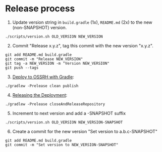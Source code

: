 # Release process

1. Update version string in `build.gradle` (1x), `README.md` (2x) to the new (non-SNAPSHOT) version.

```
./scripts/version.sh OLD_VERSION NEW_VERSION
```

2. Commit "Release x.y.z", tag this commit with the new version "x.y.z".

```
git add README.md build.gradle
git commit -m "Release NEW_VERSION"
git tag -a NEW_VERSION -m "Version NEW_VERSION"
git push --tags
```

3. [Deploy to OSSRH with Gradle](http://central.sonatype.org/pages/gradle.html):

```
./gradlew -Prelease clean publish
```

4. [Releasing the Deployment](http://central.sonatype.org/pages/releasing-the-deployment.html):

```
./gradlew -Prelease closeAndReleaseRepository
```

5. Increment to next version and add a -SNAPSHOT suffix

```
./scripts/version.sh OLD_VERSION NEW_VERSION-SNAPSHOT
```

6. Create a commit for the new version "Set version to a.b.c-SNAPSHOT"

```
git add README.md build.gradle
git commit -m "Set version to NEW_VERSION-SNAPSHOT"
```

